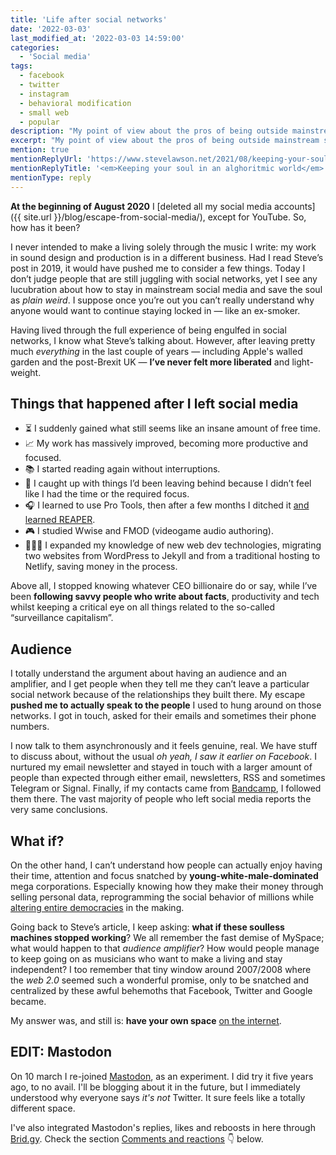 ```yaml
---
title: 'Life after social networks'
date: '2022-03-03'
last_modified_at: '2022-03-03 14:59:00'
categories: 
  - 'Social media'
tags:
  - facebook
  - twitter
  - instagram
  - behavioral modification
  - small web
  - popular
description: "My point of view about the pros of being outside mainstream social networks for the last 19 months. In response to a post by Steve Lawson."
excerpt: "My point of view about the pros of being outside mainstream social networks for the last 19 months."
mention: true
mentionReplyUrl: 'https://www.stevelawson.net/2021/08/keeping-your-soul-in-an-algorithmic-world/'
mentionReplyTitle: '<em>Keeping your soul in an alghoritmic world</em>'
mentionType: reply
---
```

**At the beginning of August 2020** I [deleted all my social media accounts]({{ site.url }}/blog/escape-from-social-media/), except for YouTube. So, how has it been?

I never intended to make a living solely through the music I write: my work in sound design and production is in a different business. Had I read Steve’s post in 2019, it would have pushed me to consider a few things. Today I don’t judge people that are still juggling with social networks, yet I see any lucubration about how to stay in mainstream social media and save the soul as *plain weird*. I suppose once you’re out you can’t really understand why anyone would want to continue staying locked in — like an ex-smoker.

Having lived through the full experience of being engulfed in social networks, I know what Steve’s talking about. However, after leaving pretty much *everything* in the last couple of years — including Apple's walled garden and the post-Brexit UK — **I’ve never felt more liberated** and light-weight.

## Things that happened after I left social media

<ul class="h-feed list-group list-group-flush mt-0 ps-0">
  <li class="list-group-item my-0 ps-0">⏳ I suddenly gained what still seems like an insane amount of free time.</li>
  <li class="list-group-item my-0 ps-0">📈 My work has massively improved, becoming more productive and focused.</li>
  <li class="list-group-item my-0 ps-0">📚 I started reading again without interruptions.</li>
  <li class="list-group-item my-0 ps-0">🏃 I caught up with things I’d been leaving behind because I didn’t feel like I had the time or the required focus.</li>
  <li class="list-group-item my-0 ps-0">🎧 I learned to use Pro Tools, then after a few months I ditched it <a href="{{ site.url }}/blog/daw-from-logic-to-pro-tools-to-reaper-part-1/">and learned REAPER</a>.
</li>
  <li class="list-group-item my-0 ps-0">🎮 I studied Wwise and FMOD (videogame audio authoring).</li>
  <li class="list-group-item my-0 ps-0">👨🏻‍💻 I expanded my knowledge of new web dev technologies, migrating two websites from WordPress to Jekyll and from a traditional hosting to Netlify, saving money in the process.</li>
</ul>

Above all, I stopped knowing whatever CEO billionaire do or say, while I’ve been **following savvy people who write about facts**, productivity and tech whilst keeping a critical eye on all things related to the so-called “surveillance capitalism”.

## Audience

I totally understand the argument about having an audience and an amplifier, and I get people when they tell me they can’t leave a particular social network because of the relationships they built there. My escape **pushed me to actually speak to the people** I used to hung around on those networks. I got in touch, asked for their emails and sometimes their phone numbers.

I now talk to them asynchronously and it feels genuine, real. We have stuff to discuss about, without the usual *oh yeah, I saw it earlier on Facebook*. I nurtured my email newsletter and stayed in touch with a larger amount of people than expected through either email, newsletters, RSS and sometimes Telegram or Signal. Finally, if my contacts came from [Bandcamp](https://music.minutestomidnight.co.uk/), I followed them there. The vast majority of people who left social media reports the very same conclusions.

## What if?

On the other hand, I can’t understand how people can actually enjoy having their time, attention and focus snatched by **young-white-male-dominated** mega corporations. Especially knowing how they make their money through selling personal data, reprogramming the social behavior of millions while [altering entire democracies](https://en.wikipedia.org/wiki/The_Great_Hack) in the making.

Going back to Steve’s article, I keep asking: **what if these soulless machines stopped working**? We all remember the fast demise of MySpace; what would happen to that *audience amplifier*? How would people manage to keep going on as musicians who want to make a living and stay independent? I too remember that tiny window around 2007/2008 where the *web 2.0* seemed such a wonderful promise, only to be snatched and centralized by these awful behemoths that Facebook, Twitter and Google became.

My answer was, and still is: **have your own space** [on the internet](https://www.onebigfluke.com/2012/07/focusing-on-positives-why-i-have-my-own.html).

## EDIT: Mastodon

On 10 march I re-joined [Mastodon](https://mastodon.help/), as an experiment. I did try it five years ago, to no avail. I'll be blogging about it in the future, but I immediately understood why everyone says _it's not_ Twitter. It sure feels like a totally different space. 

I've also integrated Mastodon's replies, likes and reboosts in here through [Brid.gy](https://brid.gy/). Check the section [Comments and reactions](#comments) 👇 below.